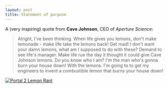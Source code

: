 ```yaml
---
layout: post
title: Statement of purpose
---
```


A (very inspiring) quote from **Cave Johnson**, CEO of *Aperture Science*:

> Alright, I've been thinking. When life gives you lemons, don't make lemonade - make life take the lemons back! Get mad! I don't want your damn lemons, what am I supposed to do with these? Demand to see life's manager. Make life rue the day it thought it could give Cave Johnson lemons. Do you know who I am? I'm the man who's gonna burn your house down! With the lemons. I'm going to to get my engineers to invent a combustible lemon that burns your house down!

[![Portal 2 Lemon Rant](http://img.youtube.com/vi/NyLUU3O4zW8/0.jpg)](https://youtu.be/NyLUU3O4zW8)
